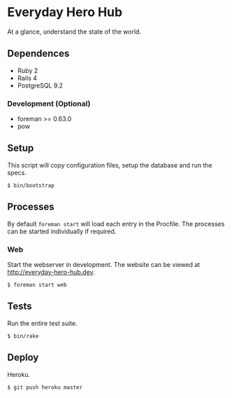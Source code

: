 # Everyday Hero Hub

At a glance, understand the state of the world.

## Dependences

* Ruby 2
* Rails 4
* PostgreSQL 9.2

### Development (Optional)

* foreman >= 0.63.0
* pow

## Setup

This script will copy configuration files, setup the database and run
the specs.

    $ bin/bootstrap

## Processes

By default `foreman start` will load each entry in the Procfile. The
processes can be started individually if required.

### Web

Start the webserver in development. The website can be viewed at
http://everyday-hero-hub.dev.

    $ foreman start web

## Tests

Run the entire test suite.

    $ bin/rake

## Deploy

Heroku.

    $ git push heroku master

